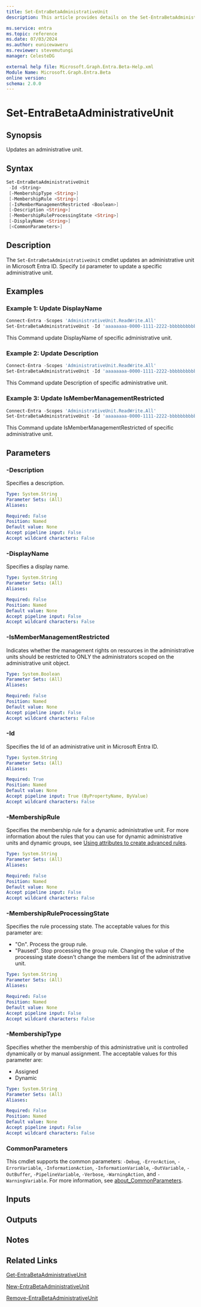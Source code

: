 ```yaml
---
title: Set-EntraBetaAdministrativeUnit
description: This article provides details on the Set-EntraBetaAdministrativeUnit command.

ms.service: entra
ms.topic: reference
ms.date: 07/03/2024
ms.author: eunicewaweru
ms.reviewer: stevemutungi
manager: CelesteDG

external help file: Microsoft.Graph.Entra.Beta-Help.xml
Module Name: Microsoft.Graph.Entra.Beta
online version:
schema: 2.0.0
---
```


# Set-EntraBetaAdministrativeUnit

## Synopsis

Updates an administrative unit.

## Syntax

```powershell
Set-EntraBetaAdministrativeUnit 
 -Id <String> 
 [-MembershipType <String>] 
 [-MembershipRule <String>]
 [-IsMemberManagementRestricted <Boolean>] 
 [-Description <String>] 
 [-MembershipRuleProcessingState <String>]
 [-DisplayName <String>] 
 [<CommonParameters>]
```

## Description

The `Set-EntraBetaAdministrativeUnit` cmdlet updates an administrative unit in Microsoft Entra ID. Specify `Id` parameter to update a specific administrative unit.

## Examples

### Example 1: Update DisplayName

```powershell
Connect-Entra -Scopes 'AdministrativeUnit.ReadWrite.All'
Set-EntraBetaAdministrativeUnit -Id 'aaaaaaaa-0000-1111-2222-bbbbbbbbbbbb' -DisplayName 'UpdatedAU' 
```

This Command update DisplayName of specific administrative unit.

### Example 2: Update Description

```powershell
Connect-Entra -Scopes 'AdministrativeUnit.ReadWrite.All'
Set-EntraBetaAdministrativeUnit -Id 'aaaaaaaa-0000-1111-2222-bbbbbbbbbbbb' -Description 'Updated AU Description'
```

This Command update Description of specific administrative unit.

### Example 3: Update IsMemberManagementRestricted

```powershell
Connect-Entra -Scopes 'AdministrativeUnit.ReadWrite.All'
Set-EntraBetaAdministrativeUnit -Id 'aaaaaaaa-0000-1111-2222-bbbbbbbbbbbb' -IsMemberManagementRestricted $true 
```

This Command update IsMemberManagementRestricted of specific administrative unit.

## Parameters

### -Description

Specifies a description.

```yaml
Type: System.String
Parameter Sets: (All)
Aliases:

Required: False
Position: Named
Default value: None
Accept pipeline input: False
Accept wildcard characters: False
```

### -DisplayName

Specifies a display name.

```yaml
Type: System.String
Parameter Sets: (All)
Aliases:

Required: False
Position: Named
Default value: None
Accept pipeline input: False
Accept wildcard characters: False
```

### -IsMemberManagementRestricted

Indicates whether the management rights on resources in the administrative units should be restricted to ONLY the administrators scoped on the administrative unit object.

```yaml
Type: System.Boolean
Parameter Sets: (All)
Aliases:

Required: False
Position: Named
Default value: None
Accept pipeline input: False
Accept wildcard characters: False
```

### -Id

Specifies the Id of an administrative unit in Microsoft Entra ID.

```yaml
Type: System.String
Parameter Sets: (All)
Aliases:

Required: True
Position: Named
Default value: None
Accept pipeline input: True (ByPropertyName, ByValue)
Accept wildcard characters: False
```

### -MembershipRule

Specifies the membership rule for a dynamic administrative unit.
For more information about the rules that you can use for dynamic administrative units and dynamic groups, see [Using attributes to create advanced rules](https://azure.microsoft.com/documentation/articles/active-directory-accessmanagement-groups-with-advanced-rules/).

```yaml
Type: System.String
Parameter Sets: (All)
Aliases:

Required: False
Position: Named
Default value: None
Accept pipeline input: False
Accept wildcard characters: False
```

### -MembershipRuleProcessingState

Specifies the rule processing state. The acceptable values for this parameter are:

- "On". Process the group rule.
- "Paused". Stop processing the group rule.
Changing the value of the processing state doesn't change the members list of the administrative unit.

```yaml
Type: System.String
Parameter Sets: (All)
Aliases:

Required: False
Position: Named
Default value: None
Accept pipeline input: False
Accept wildcard characters: False
```

### -MembershipType

Specifies whether the membership of this administrative unit is controlled dynamically or by manual assignment.
The acceptable values for this parameter are:

- Assigned
- Dynamic

```yaml
Type: System.String
Parameter Sets: (All)
Aliases:

Required: False
Position: Named
Default value: None
Accept pipeline input: False
Accept wildcard characters: False
```

### CommonParameters

This cmdlet supports the common parameters: `-Debug`, `-ErrorAction`, `-ErrorVariable`, `-InformationAction`, `-InformationVariable`, `-OutVariable`, `-OutBuffer`, `-PipelineVariable`, `-Verbose`, `-WarningAction`, and `-WarningVariable`. For more information, see [about_CommonParameters](https://go.microsoft.com/fwlink/?LinkID=113216).

## Inputs

## Outputs

## Notes

## Related Links

[Get-EntraBetaAdministrativeUnit](Get-EntraBetaAdministrativeUnit.Md)

[New-EntraBetaAdministrativeUnit](New-EntraBetaAdministrativeUnit.Md)

[Remove-EntraBetaAdministrativeUnit](Remove-EntraBetaAdministrativeUnit.Md)
